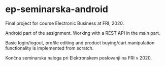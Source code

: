 # ep-seminarska-android

Final project for course Electronic Business at FRI, 2020.

Android part of the assignment. Working with a REST API in the main part.

Basic login/logout, profile editing and product buying/cart manipulation functionality is implemented from scratch.

Končna seminarska naloga pri Elektronskem poslovanji na FRI v 2020.
